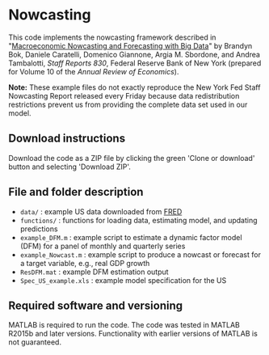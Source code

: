 # Nowcasting

This code implements the nowcasting framework described in "[Macroeconomic Nowcasting and Forecasting with Big Data](https://www.newyorkfed.org/research/staff_reports/sr830.html)" by Brandyn Bok, Daniele Caratelli, Domenico Giannone, Argia M. Sbordone, and Andrea Tambalotti, *Staff Reports 830*, Federal Reserve Bank of New York (prepared for Volume 10 of the *Annual Review of Economics*).

**Note:** These example files do not exactly reproduce the New York Fed Staff Nowcasting Report released every Friday because data redistribution restrictions prevent us from providing the complete data set used in our model.


## Download instructions

Download the code as a ZIP file by clicking the green 'Clone or download' button and selecting 'Download ZIP'.

## File and folder description

* `data/` : example US data downloaded from [FRED](https://fred.stlouisfed.org/)
* `functions/` : functions for loading data, estimating model, and updating predictions
* `example_DFM.m` : example script to estimate a dynamic factor model (DFM) for a panel of monthly and quarterly series
* `example_Nowcast.m` : example script to produce a nowcast or forecast for a target variable, e.g., real GDP growth
* `ResDFM.mat` : example DFM estimation output
* `Spec_US_example.xls` : example model specification for the US


## Required software and versioning

MATLAB is required to run the code. The code was tested in MATLAB R2015b and later versions. Functionality with earlier versions of MATLAB is not guaranteed.
